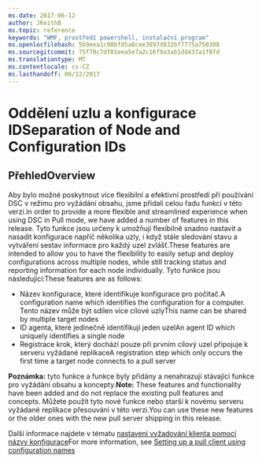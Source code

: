 ```yaml
---
ms.date: 2017-06-12
author: JKeithB
ms.topic: reference
keywords: "WMF, prostředí powershell, instalační program"
ms.openlocfilehash: 5b9eea1c90bfd5a8cee3897d832bf7775a750308
ms.sourcegitcommit: 75f70c7df01eea5e7a2c16f9a3ab1dd437a1f8fd
ms.translationtype: MT
ms.contentlocale: cs-CZ
ms.lasthandoff: 06/12/2017
---
```

# <a name="separation-of-node-and-configuration-ids"></a><span data-ttu-id="54b5d-102">Oddělení uzlu a konfigurace ID</span><span class="sxs-lookup"><span data-stu-id="54b5d-102">Separation of Node and Configuration IDs</span></span>

## <a name="overview"></a><span data-ttu-id="54b5d-103">Přehled</span><span class="sxs-lookup"><span data-stu-id="54b5d-103">Overview</span></span>

<span data-ttu-id="54b5d-104">Aby bylo možné poskytnout více flexibilní a efektivní prostředí při používání DSC v režimu pro vyžádání obsahu, jsme přidali celou řadu funkcí v této verzi.</span><span class="sxs-lookup"><span data-stu-id="54b5d-104">In order to provide a more flexible and streamlined experience when using DSC in Pull mode, we have added a number of features in this release.</span></span> <span data-ttu-id="54b5d-105">Tyto funkce jsou určeny k umožňují flexibilně snadno nastavit a nasadit konfigurace napříč několika uzly, i když stále sledování stavu a vytváření sestav informace pro každý uzel zvlášť.</span><span class="sxs-lookup"><span data-stu-id="54b5d-105">These features are intended to allow you to have the flexibility to easily setup and deploy configurations across multiple nodes, while still tracking status and reporting information for each node individually.</span></span> <span data-ttu-id="54b5d-106">Tyto funkce jsou následující:</span><span class="sxs-lookup"><span data-stu-id="54b5d-106">These features are as follows:</span></span>

* <span data-ttu-id="54b5d-107">Název konfigurace, které identifikuje konfigurace pro počítač.</span><span class="sxs-lookup"><span data-stu-id="54b5d-107">A configuration name which identifies the configuration for a computer.</span></span> <span data-ttu-id="54b5d-108">Tento název může být sdílen více cílové uzly</span><span class="sxs-lookup"><span data-stu-id="54b5d-108">This name can be shared by multiple target nodes</span></span> 
* <span data-ttu-id="54b5d-109">ID agenta, které jedinečně identifikují jeden uzel</span><span class="sxs-lookup"><span data-stu-id="54b5d-109">An agent ID which uniquely identifies a single node</span></span>
* <span data-ttu-id="54b5d-110">Registrace krok, který dochází pouze při prvním cílový uzel připojuje k serveru vyžádané replikace</span><span class="sxs-lookup"><span data-stu-id="54b5d-110">A registration step which only occurs the first time a target node connects to a pull server</span></span>

<span data-ttu-id="54b5d-111">**Poznámka:** tyto funkce a funkce byly přidány a nenahrazují stávající funkce pro vyžádání obsahu a koncepty.</span><span class="sxs-lookup"><span data-stu-id="54b5d-111">**Note:** These features and functionality have been added and do not replace the existing pull features and concepts.</span></span> <span data-ttu-id="54b5d-112">Můžete použít tyto nové funkce nebo starší k novému serveru vyžádané replikace přesouvání v této verzi.</span><span class="sxs-lookup"><span data-stu-id="54b5d-112">You can use these new features or the older ones with the new pull server shipping in this release.</span></span>

<span data-ttu-id="54b5d-113">Další informace najdete v tématu [nastavení vyžadování klienta pomocí názvy konfigurace](https://msdn.microsoft.com/powershell/dsc/pullclientconfignames)</span><span class="sxs-lookup"><span data-stu-id="54b5d-113">For more information, see [Setting up a pull client using configuration names](https://msdn.microsoft.com/powershell/dsc/pullclientconfignames)</span></span>

